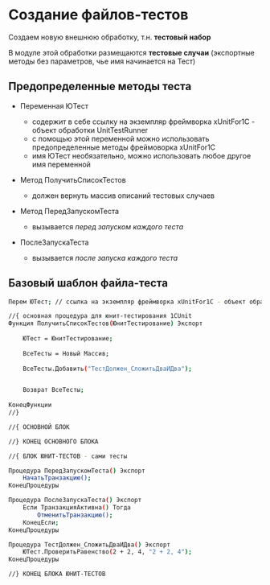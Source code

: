 Создание файлов-тестов
=======

Создаем новую внешнюю обработку, т.н. **тестовый набор**

В модуле этой обработки размещаются **тестовые случаи** (экспортные методы без параметров, чье имя начинается на Тест)

Предопределенные методы теста
---
  * Переменная ЮТест
    * содержит в себе ссылку на экземпляр фреймворка xUnitFor1C - объект обработки UnitTestRunner
    * с помощью этой переменной можно использовать предопределенные методы фреймоворка xUnitFor1C
    * имя ЮТест необязательно, можно использовать любое другое имя переменной


  * Метод ПолучитьСписокТестов
    * должен вернуть массив описаний тестовых случаев


  * Метод ПередЗапускомТеста
    * вызывается *перед запуском каждого теста*
  

  * ПослеЗапускаТеста
    * вызывается *после запуска каждого теста*

Базовый шаблон файла-теста
---
```sh
Перем ЮТест; // ссылка на экземпляр фреймворка xUnitFor1C - объект обработки UnitTestRunner

//{ основная процедура для юнит-тестирования 1CUnit
Функция ПолучитьСписокТестов(ЮнитТестирование) Экспорт
	
	ЮТест = ЮнитТестирование;
	
	ВсеТесты = Новый Массив;
	
	ВсеТесты.Добавить("ТестДолжен_СложитьДваИДва");


	Возврат ВсеТесты;
	
КонецФункции
//}

//{ ОСНОВНОЙ БЛОК

//} КОНЕЦ ОСНОВНОГО БЛОКА

//{ БЛОК ЮНИТ-ТЕСТОВ - сами тесты

Процедура ПередЗапускомТеста() Экспорт
	НачатьТранзакцию();
КонецПроцедуры

Процедура ПослеЗапускаТеста() Экспорт
	Если ТранзакцияАктивна() Тогда
	    ОтменитьТранзакцию();
	КонецЕсли;
КонецПроцедуры

Процедура ТестДолжен_СложитьДваИДва() Экспорт
	ЮТест.ПроверитьРавенство(2 + 2, 4, "2 + 2, 4");
КонецПроцедуры

//} КОНЕЦ БЛОКА ЮНИТ-ТЕСТОВ
```